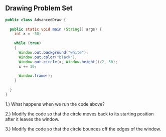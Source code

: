 ## Drawing Problem Set

```java
public class AdvancedDraw {
  
  public static void main (String[] args) {
    int x = -50;
    
    while (true)
    {
      Window.out.background("white");
      Window.out.color("black");
      Window.out.circle(x, Window.height()/2, 50);
      x += 10;
      
      Window.frame();
    }
    
  }
}
```

1.) What happens when we run the code above?

2.) Modify the code so that the circle moves back to its starting position after it leaves the window.

3.) Modify the code so that the circle bounces off the edges of the window.
